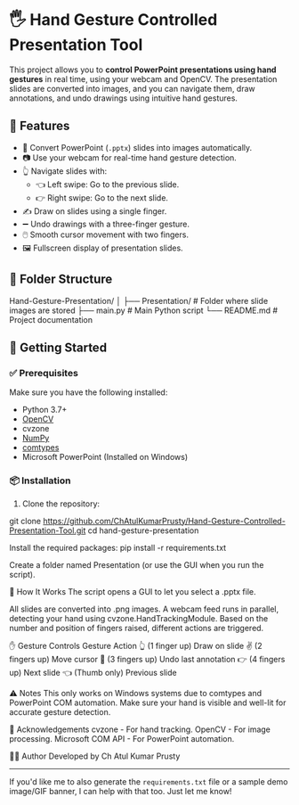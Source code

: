 # 🖐️ Hand Gesture Controlled Presentation Tool

This project allows you to **control PowerPoint presentations using hand gestures** in real time, using your webcam and OpenCV. The presentation slides are converted into images, and you can navigate them, draw annotations, and undo drawings using intuitive hand gestures.

## 📌 Features

- 🔄 Convert PowerPoint (`.pptx`) slides into images automatically.
- 📷 Use your webcam for real-time hand gesture detection.
- 👆 Navigate slides with:
  - 👈 Left swipe: Go to the previous slide.
  - 👉 Right swipe: Go to the next slide.
- ✍️ Draw on slides using a single finger.
- ➖ Undo drawings with a three-finger gesture.
- 🖱️ Smooth cursor movement with two fingers.
- 🖼️ Fullscreen display of presentation slides.

## 📁 Folder Structure

Hand-Gesture-Presentation/ │ ├── Presentation/ # Folder where slide images are stored ├── main.py # Main Python script └── README.md # Project documentation


## 🚀 Getting Started

### ✅ Prerequisites

Make sure you have the following installed:

- Python 3.7+
- [OpenCV](https://pypi.org/project/opencv-python/)
- cvzone
- [NumPy](https://pypi.org/project/numpy/)
- [comtypes](https://pypi.org/project/comtypes/)
- Microsoft PowerPoint (Installed on Windows)

### 📦 Installation

1. Clone the repository:

git clone https://github.com/ChAtulKumarPrusty/Hand-Gesture-Controlled-Presentation-Tool.git
cd hand-gesture-presentation

Install the required packages:
pip install -r requirements.txt

Create a folder named Presentation (or use the GUI when you run the script).

🧠 How It Works
The script opens a GUI to let you select a .pptx file.

All slides are converted into .png images.
A webcam feed runs in parallel, detecting your hand using cvzone.HandTrackingModule.
Based on the number and position of fingers raised, different actions are triggered.

✋ Gesture Controls
Gesture	Action
👆 (1 finger up)	Draw on slide
✌️ (2 fingers up)	Move cursor
🤟 (3 fingers up)	Undo last annotation
👉 (4 fingers up)	Next slide
👈 (Thumb only)	Previous slide

⚠️ Notes
This only works on Windows systems due to comtypes and PowerPoint COM automation.
Make sure your hand is visible and well-lit for accurate gesture detection.

🙌 Acknowledgements
cvzone - For hand tracking.
OpenCV - For image processing.
Microsoft COM API - For PowerPoint automation.

👨‍💻 Author
Developed by Ch Atul Kumar Prusty

---

If you'd like me to also generate the `requirements.txt` file or a sample demo image/GIF banner, I can help with that too. Just let me know!
